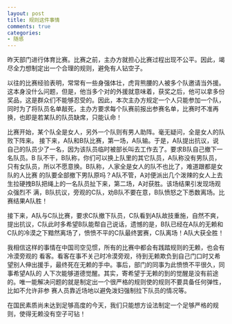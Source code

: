```yaml
---
layout: post
title: 规则这件事情
comments: true
categories:
- 随感
---
```


昨天部门进行体育比赛。比赛之前，主办方就担心比赛过程出现不公平。因此，竭尽全力想制定出一个合理的规则，避免有人钻空子。

以往的比赛经验表明，常常有一些身强体壮，虎背熊腰的人被多个队邀请当外援。这本身没什么问题，但是，他当多个对的外援就意味着，获奖之后，他可以拿多份奖品，这是群众们不能够忍受的。因此，本次主办方规定一个人只能参加一个队，同时为了将队员名单敲死，主办方要求每个队赛前报出参赛名单，比赛时不准再换，也即是若某队的队员缺席，只能认命！

比赛开始，某个队全是女人，另外一个队则有男人助阵。毫无疑问，全是女人的队败下阵来。 接下来，A队和B队比赛，第一场，A队输。于是，A队提出抗议，说自己的队员少了一名，因为该队员临时被部长叫去工作去了。要求B队自己撤下一名队员。B 队不干，B队称，你们可以换上队里的其它队员，A队称没有男队员，只有女队员，所以不愿意换。B队称，人家全是女人的队不也比了，难道跟都是女队的人比赛 的队要全部撤下男队原吗？A队不管，A对便派出几个泼辣的女人上去生拉硬拽B队把绳上的一名队员扯下来，第二场，A对获胜。该场结果引发现场观众强烈不 满，B队抗议，旁观的C队，劝B队不要在意，B队愤怒之下悉数离场。比赛结果A队胜！

接下来，A队与C队比赛，要求C队撤下队员，C队看到A队故技重施，自然不爽，提出抗议，C队此时多希望B队能帮自己说话，遗憾的是，B队已经在A队的无赖和C队的冷漠之下黯然离场了，愤愤不平的C队最终罢赛，C队离场！A队大获全胜！

我相信这样的事情在中国司空见惯，所有的比赛中都会有践踏规则的无赖，也会有冷漠旁观的 看客。看客在事不关己时冷漠旁观，待到无赖欺负到自己门口时又希望别人伸出援手，最终死在无赖的手中。事后，部门的同事为此愤愤不平很久，同事希望A队的 人下次能够道德觉醒。其实，寄希望于无赖的到的觉醒是没有前途的。唯一能解决问题的就是制定出一个很严格的规则使的规则不要具备任何弹性，比如不允许非参 赛人员靠近场地以避免泼妇强制拉下队员的情况等。

在国民素质尚未达到足够高度的今天，我们只能想方设法制定一个足够严格的规则，使得无赖没有空子可钻！
